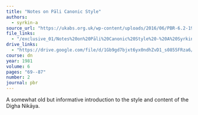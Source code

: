 ```yaml
---
title: "Notes on Pāli Canonic Style"
authors:
  - syrkin-a
source_url: "https://ukabs.org.uk/wp-content/uploads/2016/06/PBR-6.2-1981-2-pt-1.pdf"
file_links:
  - "/exclusive_01/Notes%20on%20Pāli%20Canonic%20Style%20-%20A%20Syrkin.pdf"
drive_links:
  - "https://drive.google.com/file/d/1Gb9gd7bjxt6yx0ndhZvD1_s0855FRza6/view?usp=drivesdk"
course: dn
year: 1981
volume: 6
pages: "69--87"
number: 2
journal: pbr
---
```


A somewhat old but informative introduction to the style and content of the Digha Nikāya.
